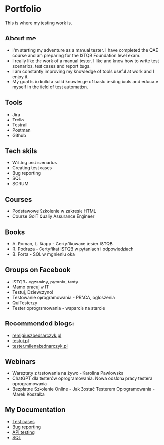 # Portfolio
This is where my testing work is. 

## About me

* I'm starting my adventure as a manual tester. I have completed the QAE course and am preparing for the ISTQB Foundation level exam.
* I really like the work of a manual tester. I like and know how to write test scenarios, test cases and report bugs.
* I am constantly improving my knowledge of tools useful at work and I enjoy it.
* My goal is to build a solid knowledge of basic testing tools and educate myself in the field of test automation.

## Tools

* Jira
* Trello
* Testrail
* Postman
* Github

## Tech skils

* Writing test scenarios
* Creating test cases
* Bug reporting
* SQL
* SCRUM

## Courses

* Podstawowe Szkolenie w zakresie HTML
* Course GoIT Qualiy Assurance Engineer

## Books

* A. Roman, L. Stapp - Certyfikowane tester ISTQB
* R. Podraza - Certyfikat ISTQB w pytaniach i odpowiedziach
* B. Forta - SQL w mgnieniu oka

## Groups on Facebook

* ISTQB- egzaminy, pytania, testy
* Mamo pracuj w IT
* Testuj, Dziewczyno!
* Testowanie oprogramowania - PRACA, ogłoszenia
* QuiTesterzy
* Tester oprogramowania - wsparcie na starcie

## Recommended blogs:

* [remigiuszbednarczyk.pl](https://remigiuszbednarczyk.pl/portfolio-testera)
* [testuj.pl](https://https://testuj.pl)
* [tester.milenabednarczyk.pl](https://https://tester.milenabednarczyk.pl)

## Webinars

* Warsztaty z testowania na żywo - Karolina Pawłowska
* ChatGPT dla testerów oprogramowania. Nowa odsłona pracy testera oprogramowania
* Bezpłatne Szkolenie Online - Jak Zostać Testerem Oprogramowania - Marek Koszałka

## My Documentation

* [Test cases](https://docs.google.com/document/d/1wk8D4Iq3yjVkIxewlgMaLVa3jkg_r6ov4Ui_5guLgWY/edit?usp=sharing)
* [Bug reporting](https://docs.google.com/document/d/1tg1r35cNuds5_C7ZSrcdWAtiACirAyHmSpZ7xI1MnMA/edit?usp=sharing)
* [API testing](https://docs.google.com/document/d/1b21rR4a6im9JgqO-DFsaVxEV0B9EA-o91UkviVHL-Qc/edit?usp=sharing)
* [SQL](https://docs.google.com/document/d/1TEvHVjJC_2dYmrIELM2XjWxYinWLm622xPjYYLZT_Fk/edit?usp=sharing)




